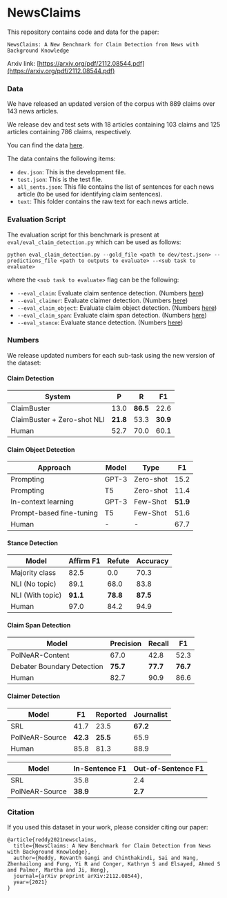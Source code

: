 # NewsClaims

This repository contains code and data for the paper:
```
NewsClaims: A New Benchmark for Claim Detection from News with Background Knowledge 
```
Arxiv link: [https://arxiv.org/pdf/2112.08544.pdf](https://arxiv.org/pdf/2112.08544.pdf)


### Data

We have released an updated version of the corpus with 889 claims over 143 news articles.

We release dev and test sets with 18 articles containing 103 claims and 125 articles containing 786 claims, respectively.

You can find the data [here](https://drive.google.com/file/d/1jlQ0kQLS0kLbrXIC1fh6oT2HsWppx5QT/view?usp=sharing).

The data contains the following items:

-  `dev.json`: This is the development file.
-  `test.json`: This is the test file.
-  `all_sents.json`: This file contains the list of sentences for each news article (to be used for identifying claim sentences).
-  `text`: This folder contains the raw text for each news article.

### Evaluation Script

The evaluation script for this benchmark is present at `eval/eval_claim_detection.py` which can be used as follows:

```
python eval_claim_detection.py --gold_file <path to dev/test.json> --predictions_file <path to outputs to evaluate> --<sub task to evaluate>
```
where the `<sub task to evaluate>` flag can be the following:
- `--eval_claim`: Evaluate claim sentence detection. (Numbers [here](https://github.com/uiucnlp/NewsClaims/blob/main/README.md#claim-detection))
- `--eval_claimer`: Evaluate claimer detection. (Numbers [here](https://github.com/uiucnlp/NewsClaims/blob/main/README.md#claimer-detection))
- `--eval_claim_object`: Evaluate claim object detection. (Numbers [here](https://github.com/uiucnlp/NewsClaims/blob/main/README.md#stance-detection))
- `--eval_claim_span`: Evaluate claim span detection. (Numbers [here](https://github.com/uiucnlp/NewsClaims/blob/main/README.md#span-detection))
- `--eval_stance`: Evaluate stance detection. (Numbers [here](https://github.com/uiucnlp/NewsClaims/blob/main/README.md#stance-detection))

### Numbers

We release updated numbers for each sub-task using the new version of the dataset:

#### Claim Detection

|System|	P|	R|	F1|
|-------|-------|-------|-------|
ClaimBuster | 13.0 | <strong>86.5</strong> |22.6 |
ClaimBuster + Zero-shot NLI | <strong>21.8</strong> | 53.3 | <strong>30.9</strong> |
Human | 52.7 | 70.0 | 60.1 |

#### Claim Object Detection

|Approach | Model | Type|		F1|
|-------|-------|-------|-------|
Prompting | GPT-3 | Zero-shot | 15.2|
Prompting | T5 | Zero-shot | 11.4|
In-context learning | GPT-3 | Few-Shot | <strong>51.9</strong> |
Prompt-based fine-tuning | T5 | Few-Shot | 51.6 |
Human | - | - | 67.7 |

#### Stance Detection

|Model | Affirm F1 | Refute|		Accuracy|
|-------|-------|-------|-------|
Majority class |  82.5 | 0.0 | 70.3 |
NLI (No topic) | 89.1 | 68.0 | 83.8 |
NLI (With topic) | <strong>91.1</strong> | <strong>78.8</strong> | <strong>87.5</strong> |
Human | 97.0 | 84.2 | 94.9 |

#### Claim Span Detection

|Model | Precision | Recall|		F1|
|-------|-------|-------|-------|
PolNeAR-Content | 67.0 | 42.8 | 52.3 |
Debater Boundary Detection | <strong>75.7</strong> | <strong>77.7</strong> | <strong>76.7</strong> |
Human | 82.7 | 90.9 | 86.6 |

#### Claimer Detection

|Model | F1 | Reported|	Journalist |
|-------|-------|-------|-------|
SRL | 41.7 | 23.5  | <strong>67.2</strong> |
PolNeAR-Source | <strong>42.3</strong> | <strong>25.5</strong> | 65.9 |
Human | 85.8 | 81.3 | 88.9 |

|Model | In-Sentence F1 | Out-of-Sentence F1|	
|-------|-------|-------|
SRL | 35.8 | 2.4 |
PolNeAR-Source | <strong>38.9</strong> | <strong>2.7</strong> |

### Citation

If you used this dataset in your work, please consider citing our paper:
```
@article{reddy2021newsclaims,
  title={NewsClaims: A New Benchmark for Claim Detection from News with Background Knowledge},
  author={Reddy, Revanth Gangi and Chinthakindi, Sai and Wang, Zhenhailong and Fung, Yi R and Conger, Kathryn S and Elsayed, Ahmed S and Palmer, Martha and Ji, Heng},
  journal={arXiv preprint arXiv:2112.08544},
  year={2021}
}
```

